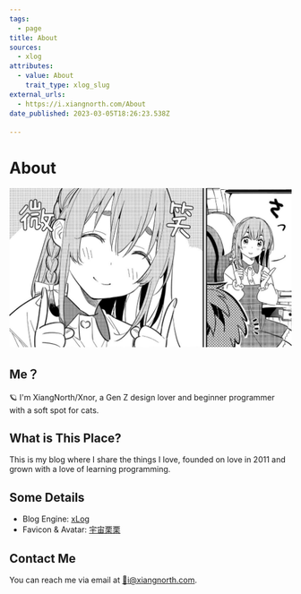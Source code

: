 ```yaml
---
tags:
  - page
title: About
sources:
  - xlog
attributes:
  - value: About
    trait_type: xlog_slug
external_urls:
  - https://i.xiangnorth.com/About
date_published: 2023-03-05T18:26:23.538Z

---
```


# About

![Sakurasawa's smile](./about/sakurasawa's_smile.jpeg)

## Me？

🪐 I'm XiangNorth/Xnor, a Gen Z design lover and beginner programmer with a soft spot for cats.

## What is This Place?

This is my blog where I share the things I love, founded on love in 2011 and grown with a love of learning programming.

## Some Details

- Blog Engine: [xLog](https://xlog.app)
- Favicon & Avatar:  [宇宙栗栗](https://weibo.com/u/5496401896)

## Contact Me

You can reach me via email at [📮i@xiangnorth.com](mailto:i@xiangnorth.com).